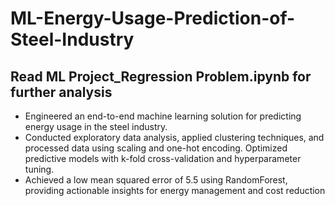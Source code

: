 # ML-Energy-Usage-Prediction-of-Steel-Industry
## Read ML Project_Regression Problem.ipynb for further analysis

- Engineered an end-to-end machine learning solution for predicting energy usage in the steel industry.
- Conducted exploratory data analysis, applied clustering techniques, and processed data using scaling and one-hot
encoding. Optimized predictive models with k-fold cross-validation and hyperparameter tuning.
- Achieved a low mean squared error of 5.5 using RandomForest, providing actionable insights for energy
management and cost reduction
